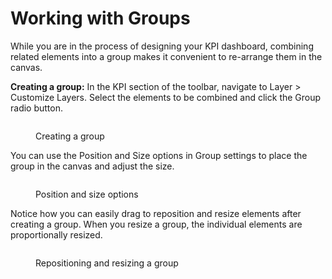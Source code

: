 # Working with Groups

While you are in the process of designing your KPI dashboard, combining related elements into a group makes it convenient to re-arrange them in the canvas.&#x20;

**Creating a group:** In the KPI section of the toolbar, navigate to Layer > Customize Layers. Select the elements to be combined and click the Group radio button.

<figure><img src="../../../.gitbook/assets/image (337).png" alt=""><figcaption><p>Creating a group</p></figcaption></figure>

You can use the Position and Size options in Group settings to place the group in the canvas and adjust the size.&#x20;

<figure><img src="../../../.gitbook/assets/image (338).png" alt=""><figcaption><p>Position and size options</p></figcaption></figure>

Notice how you can easily drag to reposition and resize elements after creating a group. When you resize a group, the individual elements are proportionally resized.&#x20;

<figure><img src="../../../.gitbook/assets/Untitled Project (31).gif" alt=""><figcaption><p>Repositioning and resizing a group</p></figcaption></figure>
